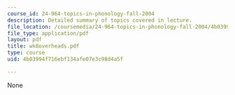 ```yaml
---
course_id: 24-964-topics-in-phonology-fall-2004
description: Detailed summary of topics covered in lecture.
file_location: /coursemedia/24-964-topics-in-phonology-fall-2004/4b03994f716ebf134afe07e3c98d4a5f_wk8overheads.pdf
file_type: application/pdf
layout: pdf
title: wk8overheads.pdf
type: course
uid: 4b03994f716ebf134afe07e3c98d4a5f

---
```

None